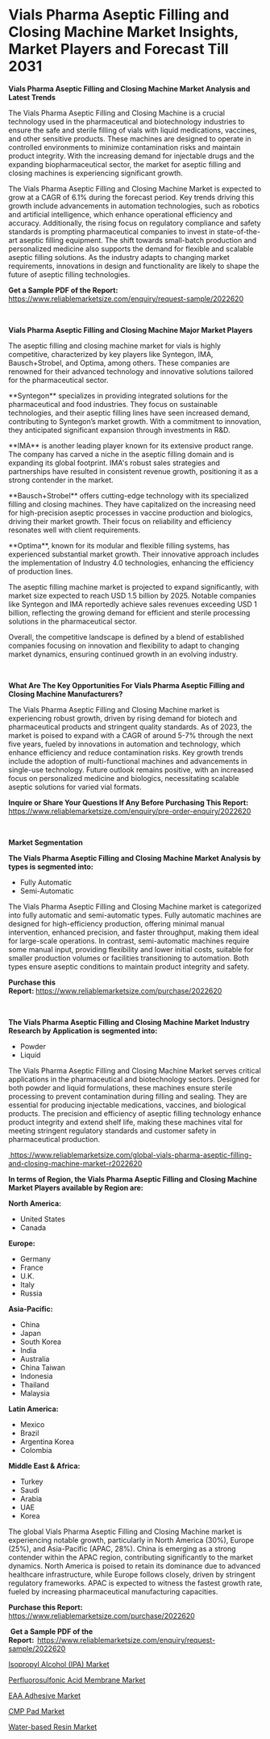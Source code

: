 <p><h1>Vials Pharma Aseptic Filling and Closing Machine Market Insights, Market Players and Forecast Till 2031</h1></p><p><strong>Vials Pharma Aseptic Filling and Closing Machine Market Analysis and Latest Trends</strong></p>
<p><p>The Vials Pharma Aseptic Filling and Closing Machine is a crucial technology used in the pharmaceutical and biotechnology industries to ensure the safe and sterile filling of vials with liquid medications, vaccines, and other sensitive products. These machines are designed to operate in controlled environments to minimize contamination risks and maintain product integrity. With the increasing demand for injectable drugs and the expanding biopharmaceutical sector, the market for aseptic filling and closing machines is experiencing significant growth.</p><p>The Vials Pharma Aseptic Filling and Closing Machine Market is expected to grow at a CAGR of 6.1% during the forecast period. Key trends driving this growth include advancements in automation technologies, such as robotics and artificial intelligence, which enhance operational efficiency and accuracy. Additionally, the rising focus on regulatory compliance and safety standards is prompting pharmaceutical companies to invest in state-of-the-art aseptic filling equipment. The shift towards small-batch production and personalized medicine also supports the demand for flexible and scalable aseptic filling solutions. As the industry adapts to changing market requirements, innovations in design and functionality are likely to shape the future of aseptic filling technologies.</p></p>
<p><strong>Get a Sample PDF of the Report:&nbsp;</strong> <a href="https://www.reliablemarketsize.com/enquiry/request-sample/2022620?utm_campaign=1590&utm_medium=2&utm_source=Github&utm_content=ia&utm_term=28102024&utm_id=vials-pharma-aseptic-filling-and-closing-machine">https://www.reliablemarketsize.com/enquiry/request-sample/2022620</a></p>
<p>&nbsp;</p>
<p><strong>Vials Pharma Aseptic Filling and Closing Machine Major Market Players</strong></p>
<p><p>The aseptic filling and closing machine market for vials is highly competitive, characterized by key players like Syntegon, IMA, Bausch+Strobel, and Optima, among others. These companies are renowned for their advanced technology and innovative solutions tailored for the pharmaceutical sector.</p><p>**Syntegon** specializes in providing integrated solutions for the pharmaceutical and food industries. They focus on sustainable technologies, and their aseptic filling lines have seen increased demand, contributing to Syntegon’s market growth. With a commitment to innovation, they anticipated significant expansion through investments in R&D.</p><p>**IMA** is another leading player known for its extensive product range. The company has carved a niche in the aseptic filling domain and is expanding its global footprint. IMA's robust sales strategies and partnerships have resulted in consistent revenue growth, positioning it as a strong contender in the market.</p><p>**Bausch+Strobel** offers cutting-edge technology with its specialized filling and closing machines. They have capitalized on the increasing need for high-precision aseptic processes in vaccine production and biologics, driving their market growth. Their focus on reliability and efficiency resonates well with client requirements.</p><p>**Optima**, known for its modular and flexible filling systems, has experienced substantial market growth. Their innovative approach includes the implementation of Industry 4.0 technologies, enhancing the efficiency of production lines.</p><p>The aseptic filling machine market is projected to expand significantly, with market size expected to reach USD 1.5 billion by 2025. Notable companies like Syntegon and IMA reportedly achieve sales revenues exceeding USD 1 billion, reflecting the growing demand for efficient and sterile processing solutions in the pharmaceutical sector.</p><p>Overall, the competitive landscape is defined by a blend of established companies focusing on innovation and flexibility to adapt to changing market dynamics, ensuring continued growth in an evolving industry.</p></p>
<p>&nbsp;</p>
<p><strong>What Are The Key Opportunities For Vials Pharma Aseptic Filling and Closing Machine Manufacturers?</strong></p>
<p><p>The Vials Pharma Aseptic Filling and Closing Machine market is experiencing robust growth, driven by rising demand for biotech and pharmaceutical products and stringent quality standards. As of 2023, the market is poised to expand with a CAGR of around 5-7% through the next five years, fueled by innovations in automation and technology, which enhance efficiency and reduce contamination risks. Key growth trends include the adoption of multi-functional machines and advancements in single-use technology. Future outlook remains positive, with an increased focus on personalized medicine and biologics, necessitating scalable aseptic solutions for varied vial formats.</p></p>
<p><strong>Inquire or Share Your Questions If Any Before Purchasing This Report:</strong> <a href="https://www.reliablemarketsize.com/enquiry/pre-order-enquiry/2022620?utm_campaign=1590&utm_medium=2&utm_source=Github&utm_content=ia&utm_term=28102024&utm_id=vials-pharma-aseptic-filling-and-closing-machine">https://www.reliablemarketsize.com/enquiry/pre-order-enquiry/2022620</a></p>
<p>&nbsp;</p>
<p><strong>Market Segmentation</strong></p>
<p><strong>The Vials Pharma Aseptic Filling and Closing Machine Market Analysis by types is segmented into:</strong></p>
<p><ul><li>Fully Automatic</li><li>Semi-Automatic</li></ul></p>
<p><p>The Vials Pharma Aseptic Filling and Closing Machine market is categorized into fully automatic and semi-automatic types. Fully automatic machines are designed for high-efficiency production, offering minimal manual intervention, enhanced precision, and faster throughput, making them ideal for large-scale operations. In contrast, semi-automatic machines require some manual input, providing flexibility and lower initial costs, suitable for smaller production volumes or facilities transitioning to automation. Both types ensure aseptic conditions to maintain product integrity and safety.</p></p>
<p><strong>Purchase this Report:&nbsp;</strong><a href="https://www.reliablemarketsize.com/purchase/2022620?utm_campaign=1590&utm_medium=2&utm_source=Github&utm_content=ia&utm_term=28102024&utm_id=vials-pharma-aseptic-filling-and-closing-machine">https://www.reliablemarketsize.com/purchase/2022620</a></p>
<p>&nbsp;</p>
<p><strong>The Vials Pharma Aseptic Filling and Closing Machine Market Industry Research by Application is segmented into:</strong></p>
<p><ul><li>Powder</li><li>Liquid</li></ul></p>
<p><p>The Vials Pharma Aseptic Filling and Closing Machine Market serves critical applications in the pharmaceutical and biotechnology sectors. Designed for both powder and liquid formulations, these machines ensure sterile processing to prevent contamination during filling and sealing. They are essential for producing injectable medications, vaccines, and biological products. The precision and efficiency of aseptic filling technology enhance product integrity and extend shelf life, making these machines vital for meeting stringent regulatory standards and customer safety in pharmaceutical production.</p></p>
<p><a href="https://www.reliablemarketsize.com/global-vials-pharma-aseptic-filling-and-closing-machine-market-r2022620?utm_campaign=1590&utm_medium=2&utm_source=Github&utm_content=ia&utm_term=28102024&utm_id=vials-pharma-aseptic-filling-and-closing-machine">&nbsp;https://www.reliablemarketsize.com/global-vials-pharma-aseptic-filling-and-closing-machine-market-r2022620</a></p>
<p><strong>In terms of Region, the Vials Pharma Aseptic Filling and Closing Machine Market Players available by Region are:</strong></p>
<p>
    <p> <strong> North America: </strong>
        <ul>
            <li>United States</li>
            <li>Canada</li>
        </ul>
        </p> 
    <p> <strong> Europe: </strong>
        <ul>
            <li>Germany</li>
            <li>France</li>
            <li>U.K.</li>
            <li>Italy</li>
            <li>Russia</li>
        </ul>
        </p> 
    <p> <strong> Asia-Pacific: </strong>
        <ul>
            <li>China</li>
            <li>Japan</li>
            <li>South Korea</li>
            <li>India</li>
            <li>Australia</li>
            <li>China Taiwan</li>
            <li>Indonesia</li>
            <li>Thailand</li>
            <li>Malaysia</li>
        </ul>
        </p> 
    <p> <strong> Latin America: </strong>
        <ul>
            <li>Mexico</li>
            <li>Brazil</li>
            <li>Argentina Korea</li>
            <li>Colombia</li>
        </ul>
        </p> 
    <p> <strong> Middle East & Africa: </strong>
        <ul>
            <li>Turkey</li>
            <li>Saudi</li>
            <li>Arabia</li>
            <li>UAE</li>
            <li>Korea</li>
        </ul>
    </p>
    </p>
<p><p>The global Vials Pharma Aseptic Filling and Closing Machine market is experiencing notable growth, particularly in North America (30%), Europe (25%), and Asia-Pacific (APAC, 28%). China is emerging as a strong contender within the APAC region, contributing significantly to the market dynamics. North America is poised to retain its dominance due to advanced healthcare infrastructure, while Europe follows closely, driven by stringent regulatory frameworks. APAC is expected to witness the fastest growth rate, fueled by increasing pharmaceutical manufacturing capacities.</p></p>
<p><strong>Purchase this Report: </strong><a href="https://www.reliablemarketsize.com/purchase/2022620?utm_campaign=1590&utm_medium=2&utm_source=Github&utm_content=ia&utm_term=28102024&utm_id=vials-pharma-aseptic-filling-and-closing-machine">https://www.reliablemarketsize.com/purchase/2022620</a></p>
<p>&nbsp;<strong>Get a Sample PDF of the Report:&nbsp;&nbsp;</strong><a href="https://www.reliablemarketsize.com/enquiry/request-sample/2022620?utm_campaign=1590&utm_medium=2&utm_source=Github&utm_content=ia&utm_term=28102024&utm_id=vials-pharma-aseptic-filling-and-closing-machine">https://www.reliablemarketsize.com/enquiry/request-sample/2022620</a></p>
<p><strong></strong></p>
<p><p><a href="https://www.linkedin.com/pulse/global-isopropyl-alcohol-ipa-market-focus-application-end-use-smlpf?utm_campaign=1590&utm_medium=2&utm_source=Github&utm_content=ia&utm_term=28102024&utm_id=vials-pharma-aseptic-filling-and-closing-machine">Isopropyl Alcohol (IPA) Market</a></p><p><a href="https://www.linkedin.com/pulse/perfluorosulfonic-acid-membrane-market-overview-forecast-2024-9h7af?utm_campaign=1590&utm_medium=2&utm_source=Github&utm_content=ia&utm_term=28102024&utm_id=vials-pharma-aseptic-filling-and-closing-machine">Perfluorosulfonic Acid Membrane Market</a></p><p><a href="https://www.linkedin.com/pulse/future-innovation-global-eaa-adhesive-market-growth-opportunities-gvr8f?utm_campaign=1590&utm_medium=2&utm_source=Github&utm_content=ia&utm_term=28102024&utm_id=vials-pharma-aseptic-filling-and-closing-machine">EAA Adhesive Market</a></p><p><a href="https://www.linkedin.com/pulse/global-cmp-pad-industry-analysis-report-market-size-share-4p90f?utm_campaign=1590&utm_medium=2&utm_source=Github&utm_content=ia&utm_term=28102024&utm_id=vials-pharma-aseptic-filling-and-closing-machine">CMP Pad Market</a></p><p><a href="https://www.linkedin.com/pulse/water-based-resin-landscape-product-spectrum-market-trajectories-fa3yf?trk=public_post_embed_feed-article-content&utm_campaign=1590&utm_medium=2&utm_source=Github&utm_content=ia&utm_term=28102024&utm_id=vials-pharma-aseptic-filling-and-closing-machine">Water-based Resin Market</a></p></p>